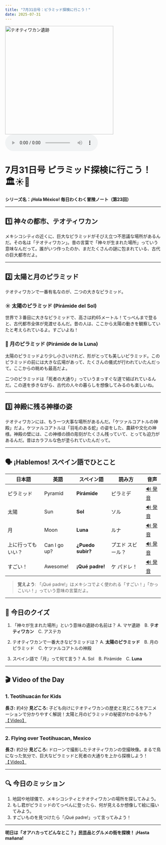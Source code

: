 ```yaml
---
title: "7月31日号：ピラミッド探検に行こう！"
date: 2025-07-31
---
```


<img src="/mexico-articles/assets/2025-07-31-comic.png" alt="テオティワカン遺跡" width="350" />

<audio controls>
  <source src="/mexico-articles/assets/2025-07-31-sound.wav" type="audio/wav">
  お使いのブラウザはオーディオ要素をサポートしていません。
</audio>

# 7月31日号 ピラミッド探検に行こう！ 🏛️☀️🌙
**シリーズ名：¡Hola México! 毎日わくわく冒険ノート（第23回）**

---

## 1️⃣ 神々の都市、テオティワカン

メキシコシティの近くに、巨大なピラミッドがそびえ立つ不思議な場所があるんだ。その名は「テオティワカン」。昔の言葉で「神々が生まれた場所」っていう意味なんだって。誰がいつ作ったのか、まだたくさんの謎に包まれている、古代の巨大都市だよ。

---

## 2️⃣ 太陽と月のピラミッド

テオティワカンで一番有名なのが、二つの大きなピラミッド。

### ☀️ **太陽のピラミッド (Pirámide del Sol)**
世界で３番目に大きなピラミッドで、高さは約65メートル！てっぺんまで登ると、古代都市全体が見渡せるんだ。昔の人は、ここから太陽の動きを観察していたと考えられているよ。すごいよね！

### 🌙 **月のピラミッド (Pirámide de la Luna)**
太陽のピラミッドより少し小さいけれど、形がとっても美しいピラミッド。このピラミッドの前には大きな広場があって、たくさんの儀式が行われていたんだって。ここからの眺めも最高だよ。

二つのピラミッドは「死者の大通り」っていうまっすぐな道で結ばれているんだ。この道を歩きながら、古代の人々の暮らしを想像してみるのも楽しいね。

---

## 3️⃣ 神殿に残る神様の姿

テオティワカンには、もう一つ大事な場所があるんだ。「ケツァルコアトルの神殿」だよ。ケツァルコアトルは「羽毛のある蛇」の姿をした、農耕や文化の神様。神殿の壁には、この神様の顔の彫刻がたくさん残っていて、とっても迫力があるんだ。昔はカラフルな色が塗られていたんだって。

---

## 🗣️ ¡Hablemos! スペイン語でひとこと

| 日本語 | 英語 | スペイン語 | 読み方 | 音声 |
|---|---|---|---|---|
| ピラミッド | Pyramid | **Pirámide** | ピラミデ | [🔊 発音](https://www.spanishdict.com/pronunciation/pir%C3%A1mide) |
| 太陽 | Sun | **Sol** | ソル | [🔊 発音](https://www.spanishdict.com/pronunciation/sol) |
| 月 | Moon | **Luna** | ルナ | [🔊 発音](https://www.spanishdict.com/pronunciation/luna) |
| 上に行ってもいい？ | Can I go up? | **¿Puedo subir?** | プエド スビール？ | [🔊 発音](https://www.spanishdict.com/pronunciation/%C2%BFpuedo%20subir%3F) |
| すごい！ | Awesome! | **¡Qué padre!** | ケ パドレ！ | [🔊 発音](https://www.spanishdict.com/pronunciation/qu%C3%A9%20padre) |

> **覚えよう**: 「¡Qué padre!」はメキシコでよく使われる「すごい！」「かっこいい！」っていう意味の言葉だよ。

---

## 🎲 今日のクイズ

1.  「神々が生まれた場所」という意味の遺跡の名前は？
    A. マヤ遺跡　B. **テオティワカン**　C. アステカ

2.  テオティワカンで一番大きなピラミッドは？
    A. **太陽のピラミッド**　B. 月のピラミッド　C. ケツァルコアトルの神殿

3.  スペイン語で「月」って何て言う？
    A. Sol　B. Pirámide　C. **Luna**

---

## 🎬 Video of the Day

### 1. **Teotihuacán for Kids**

**長さ:** 約4分
**見どころ:** 子ども向けにテオティワカンの歴史と見どころをアニメーションで分かりやすく解説！太陽と月のピラミッドの秘密がわかるかも？
[【 Video】](https://www.youtube.com/watch?v=soF4PSW8T-A)

---

### 2. **Flying over Teotihuacan, Mexico**

**長さ:** 約2分
**見どころ:** ドローンで撮影したテオティワカンの空撮映像。まるで鳥になった気分で、巨大なピラミッドと死者の大通りを上から探検しよう！
[【 Video】](https://www.youtube.com/watch?v=Th-E4gR_2B4)

---

## 🔍 今日のミッション

1.  地図や地球儀で、メキシコシティとテオティワカンの場所を探してみよう。
2.  もし君がピラミッドのてっぺんに登ったら、何が見えるか想像して絵に描いてみよう。
3.  すごいものを見つけたら「¡Qué padre!」って言ってみよう！

---

**明日は「オアハカってどんなとこ？」民芸品とグルメの街を探検！ ¡Hasta mañana!**
